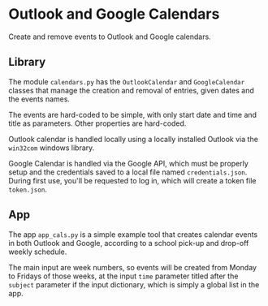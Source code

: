 # Outlook and Google Calendars

Create and remove events to Outlook and Google calendars.

## Library

The module `calendars.py` has the `OutlookCalendar` and 
`GoogleCalendar` classes that manage the creation and removal of 
entries, given dates and the events names.

The events are hard-coded to be simple, with only start date and time
and title as parameters. Other properties are hard-coded.

Outlook calendar is handled locally using a locally installed Outlook 
via the `win32com` windows library.

Google Calendar is handled via the Google API, which must be properly
setup and the credentials saved to a local file named 
`credentials.json`. During first use, you'll be requested to log in,
which will create a token file `token.json`.

## App

The app `app_cals.py` is a simple example tool that creates calendar
events in both Outlook and Google, according to a school pick-up and
drop-off weekly schedule.

The main input are week numbers, so events will be created from Monday 
to Fridays of those weeks, at the input `time` parameter titled after the
`subject` parameter if the input dictionary, which is simply a global list
in the app.



